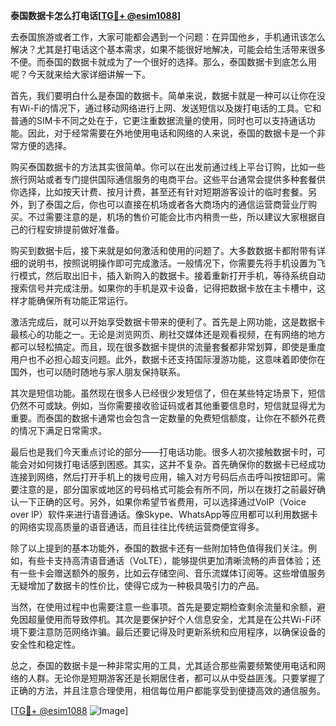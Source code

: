 **泰国数据卡怎么打电话[[TG💪+ @esim1088](https://t.me/s/esim1088)]**

去泰国旅游或者工作，大家可能都会遇到一个问题：在异国他乡，手机通讯该怎么解决？尤其是打电话这个基本需求，如果不能很好地解决，可能会给生活带来很多不便。而泰国的数据卡就成为了一个很好的选择。那么，泰国数据卡到底怎么用呢？今天就来给大家详细讲解一下。

首先，我们要明白什么是泰国的数据卡。简单来说，数据卡就是一种可以让你在没有Wi-Fi的情况下，通过移动网络进行上网、发送短信以及拨打电话的工具。它和普通的SIM卡不同之处在于，它更注重数据流量的使用，同时也可以支持通话功能。因此，对于经常需要在外地使用电话和网络的人来说，泰国的数据卡是一个非常方便的选择。

购买泰国数据卡的方法其实很简单。你可以在出发前通过线上平台订购，比如一些旅行网站或者专门提供国际通信服务的电商平台。这些平台通常会提供多种套餐供你选择，比如按天计费、按月计费，甚至还有针对短期游客设计的临时套餐。另外，到了泰国之后，你也可以直接在机场或者各大商场内的通信运营商营业厅购买。不过需要注意的是，机场的售价可能会比市内稍贵一些，所以建议大家根据自己的行程安排提前做好准备。

购买到数据卡后，接下来就是如何激活和使用的问题了。大多数数据卡都附带有详细的说明书，按照说明操作即可完成激活。一般情况下，你需要先将手机设置为飞行模式，然后取出旧卡，插入新购入的数据卡。接着重新打开手机，等待系统自动搜索信号并完成注册。如果你的手机是双卡设备，记得把数据卡放在主卡槽中，这样才能确保所有功能正常运行。

激活完成后，就可以开始享受数据卡带来的便利了。首先是上网功能，这是数据卡最核心的功能之一。无论是浏览网页、刷社交媒体还是观看视频，在有网络的地方都可以轻松搞定。而且，现在很多数据卡提供的流量套餐都非常划算，即使是重度用户也不必担心超支问题。此外，数据卡还支持国际漫游功能，这意味着即使你在国外，也可以随时随地与家人朋友保持联系。

其次是短信功能。虽然现在很多人已经很少发短信了，但在某些特定场景下，短信仍然不可或缺。例如，当你需要接收验证码或者其他重要信息时，短信就显得尤为重要。而泰国的数据卡通常也会包含一定数量的免费短信额度，让你在不额外花费的情况下满足日常需求。

最后也是我们今天重点讨论的部分——打电话功能。很多人初次接触数据卡时，可能会对如何拨打电话感到困惑。其实，这并不复杂。首先确保你的数据卡已经成功连接到网络，然后打开手机上的拨号应用，输入对方号码后点击呼叫按钮即可。需要注意的是，部分国家或地区的号码格式可能会有所不同，所以在拨打之前最好确认一下正确的区号。另外，如果你希望节省费用，可以选择通过VoIP（Voice over IP）软件来进行语音通话。像Skype、WhatsApp等应用都可以利用数据卡的网络实现高质量的语音通话，而且往往比传统运营商便宜得多。

除了以上提到的基本功能外，泰国的数据卡还有一些附加特色值得我们关注。例如，有些卡支持高清语音通话（VoLTE），能够提供更加清晰流畅的声音体验；还有一些卡会赠送额外的服务，比如云存储空间、音乐流媒体订阅等。这些增值服务无疑增加了数据卡的性价比，使得它成为一种极具吸引力的产品。

当然，在使用过程中也需要注意一些事项。首先是要定期检查剩余流量和余额，避免因超量使用而导致停机。其次是要保护好个人信息安全，尤其是在公共Wi-Fi环境下要注意防范网络诈骗。最后还要记得及时更新系统和应用程序，以确保设备的安全性和稳定性。

总之，泰国的数据卡是一种非常实用的工具，尤其适合那些需要频繁使用电话和网络的人群。无论你是短期游客还是长期居住者，都可以从中受益匪浅。只要掌握了正确的方法，并且注意合理使用，相信每位用户都能享受到便捷高效的通信服务。

[[TG💪+ @esim1088](https://t.me/s/esim1088) ![Image](https://i.postimg.cc/4NQfJmqS/Snipaste-2025-05-13-00-14-12.png)]